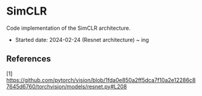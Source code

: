 # SimCLR
Code implementation of the SimCLR architecture.  
  
- Started date: 2024-02-24 (Resnet architecture) ~ ing
## References
[1] https://github.com/pytorch/vision/blob/1fda0e850a2ff5dca7f10a2e12286c87645d6760/torchvision/models/resnet.py#L208 
